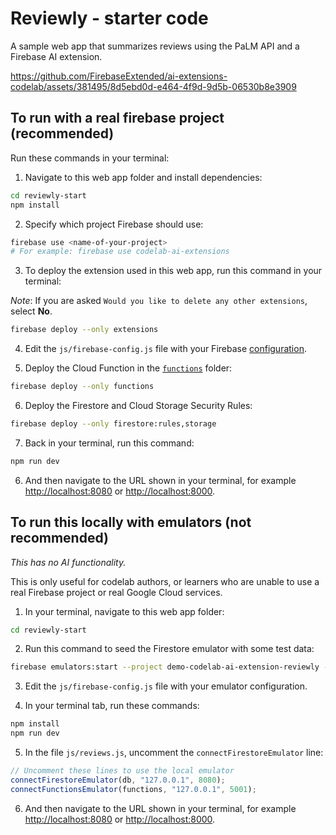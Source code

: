 # Reviewly - starter code

A sample web app that summarizes reviews using the PaLM API and a Firebase AI extension.

https://github.com/FirebaseExtended/ai-extensions-codelab/assets/381495/8d5ebd0d-e464-4f9d-9d5b-06530b8e3909

## To run with a real firebase project (recommended)

Run these commands in your terminal:

1. Navigate to this web app folder and install dependencies:

```sh
cd reviewly-start
npm install
```

2. Specify which project Firebase should use:

```sh
firebase use <name-of-your-project>
# For example: firebase use codelab-ai-extensions
```

3. To deploy the extension used in this web app, run this command in your terminal:

_Note_: If you are asked `Would you like to delete any other extensions`, select **No**.

```sh
firebase deploy --only extensions
```

4. Edit the `js/firebase-config.js` file with your Firebase [configuration](https://console.firebase.google.com/u/0/project/_/settings/general).

5. Deploy the Cloud Function in the [`functions`](./functions/) folder:

```sh
firebase deploy --only functions
```

6. Deploy the Firestore and Cloud Storage Security Rules:

```sh
firebase deploy --only firestore:rules,storage
```

7. Back in your terminal, run this command:

```sh
npm run dev
```

6. And then navigate to the URL shown in your terminal, for example [http://localhost:8080](http://localhost:8080) or [http://localhost:8000](http://localhost:8000).

## To run this locally with emulators (not recommended)

_This has no AI functionality._

This is only useful for codelab authors, or learners who are unable to use a real Firebase project or real Google Cloud services.

1. In your terminal, navigate to this web app folder:

```sh
cd reviewly-start
```

2. Run this command to seed the Firestore emulator with some test data:

```sh
firebase emulators:start --project demo-codelab-ai-extension-reviewly --import=../firestore-export/
```

3. Edit the `js/firebase-config.js` file with your emulator configuration.

4. In your terminal tab, run these commands:

```sh
npm install
npm run dev
```

5. In the file `js/reviews.js`, uncomment the `connectFirestoreEmulator` line:

```js
// Uncomment these lines to use the local emulator
connectFirestoreEmulator(db, "127.0.0.1", 8080);
connectFunctionsEmulator(functions, "127.0.0.1", 5001);
```

6. And then navigate to the URL shown in your terminal, for example [http://localhost:8080](http://localhost:8080) or [http://localhost:8000](http://localhost:8000).
